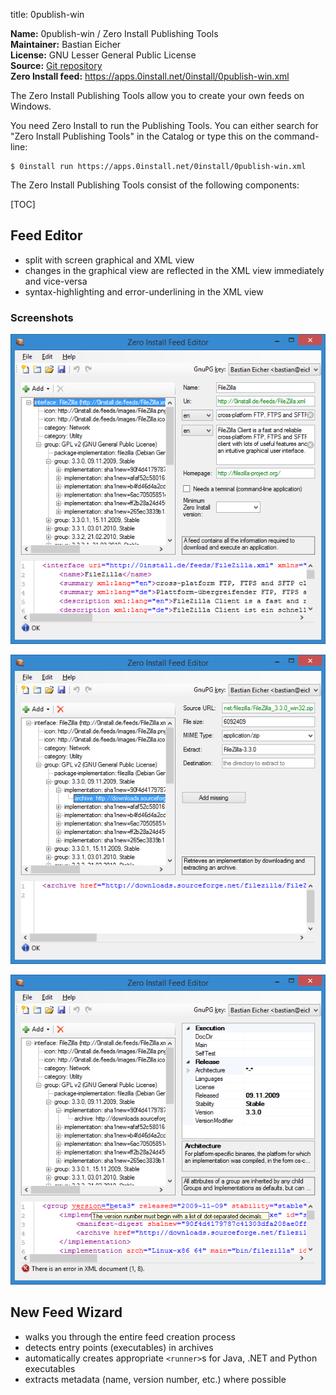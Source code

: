 title: 0publish-win

**Name:** 0publish-win / Zero Install Publishing Tools  
**Maintainer:** Bastian Eicher  
**License:** GNU Lesser General Public License  
**Source:** [Git repository](https://github.com/0install/0publish-win)  
**Zero Install feed:** <https://apps.0install.net/0install/0publish-win.xml>

The Zero Install Publishing Tools allow you to create your own feeds on Windows.

You need Zero Install to run the Publishing Tools. You can either search for "Zero Install Publishing Tools" in the Catalog or type this on the command-line:

```shell
$ 0install run https://apps.0install.net/0install/0publish-win.xml
```

The Zero Install Publishing Tools consist of the following components:

[TOC]

## Feed Editor

- split with screen graphical and XML view
- changes in the graphical view are reflected in the XML view immediately and vice-versa
- syntax-highlighting and error-underlining in the XML view

### Screenshots

![](../img/screens/0publish-win/main.png)

![](../img/screens/0publish-win/archive.png)

![](../img/screens/0publish-win/xml-error.png)


## New Feed Wizard

- walks you through the entire feed creation process
- detects entry points (executables) in archives
- automatically creates appropriate `<runner>`s for Java, .NET and Python executables
- extracts metadata (name, version number, etc.) where possible
